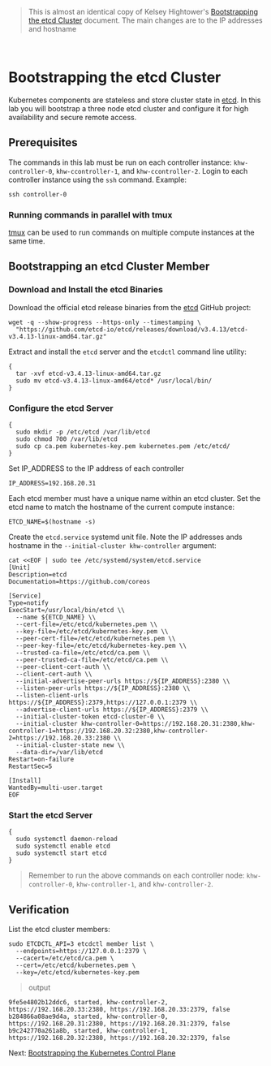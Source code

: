 > This is almost an identical copy of Kelsey Hightower's [Bootstrapping the etcd Cluster](https://github.com/kelseyhightower/kubernetes-the-hard-way/blob/master/docs/07-bootstrapping-etcd.md) document.  The main changes are to the IP addresses and hostname
<br />

# Bootstrapping the etcd Cluster

Kubernetes components are stateless and store cluster state in [etcd](https://github.com/etcd-io/etcd). In this lab you will bootstrap a three node etcd cluster and configure it for high availability and secure remote access.

## Prerequisites

The commands in this lab must be run on each controller instance: `khw-controller-0`, `khw-ccontroller-1`, and `khw-ccontroller-2`. Login to each controller instance using the `ssh` command. Example:

```
ssh controller-0
```

### Running commands in parallel with tmux

[tmux](https://github.com/tmux/tmux/wiki) can be used to run commands on multiple compute instances at the same time. 

## Bootstrapping an etcd Cluster Member

### Download and Install the etcd Binaries

Download the official etcd release binaries from the [etcd](https://github.com/etcd-io/etcd) GitHub project:

```
wget -q --show-progress --https-only --timestamping \
  "https://github.com/etcd-io/etcd/releases/download/v3.4.13/etcd-v3.4.13-linux-amd64.tar.gz"
```

Extract and install the `etcd` server and the `etcdctl` command line utility:

```
{
  tar -xvf etcd-v3.4.13-linux-amd64.tar.gz
  sudo mv etcd-v3.4.13-linux-amd64/etcd* /usr/local/bin/
}
```

### Configure the etcd Server

```
{
  sudo mkdir -p /etc/etcd /var/lib/etcd
  sudo chmod 700 /var/lib/etcd
  sudo cp ca.pem kubernetes-key.pem kubernetes.pem /etc/etcd/
}
```

Set IP_ADDRESS to the IP address of each controller

```
IP_ADDRESS=192.168.20.31
```

Each etcd member must have a unique name within an etcd cluster. Set the etcd name to match the hostname of the current compute instance:

```
ETCD_NAME=$(hostname -s)
```

Create the `etcd.service` systemd unit file.  Note the IP addresses ands hostname in the `--initial-cluster khw-controller` argument:

```
cat <<EOF | sudo tee /etc/systemd/system/etcd.service
[Unit]
Description=etcd
Documentation=https://github.com/coreos

[Service]
Type=notify
ExecStart=/usr/local/bin/etcd \\
  --name ${ETCD_NAME} \\
  --cert-file=/etc/etcd/kubernetes.pem \\
  --key-file=/etc/etcd/kubernetes-key.pem \\
  --peer-cert-file=/etc/etcd/kubernetes.pem \\
  --peer-key-file=/etc/etcd/kubernetes-key.pem \\
  --trusted-ca-file=/etc/etcd/ca.pem \\
  --peer-trusted-ca-file=/etc/etcd/ca.pem \\
  --peer-client-cert-auth \\
  --client-cert-auth \\
  --initial-advertise-peer-urls https://${IP_ADDRESS}:2380 \\
  --listen-peer-urls https://${IP_ADDRESS}:2380 \\
  --listen-client-urls https://${IP_ADDRESS}:2379,https://127.0.0.1:2379 \\
  --advertise-client-urls https://${IP_ADDRESS}:2379 \\
  --initial-cluster-token etcd-cluster-0 \\
  --initial-cluster khw-controller-0=https://192.168.20.31:2380,khw-controller-1=https://192.168.20.32:2380,khw-controller-2=https://192.168.20.33:2380 \\
  --initial-cluster-state new \\
  --data-dir=/var/lib/etcd
Restart=on-failure
RestartSec=5

[Install]
WantedBy=multi-user.target
EOF
```

### Start the etcd Server

```
{
  sudo systemctl daemon-reload
  sudo systemctl enable etcd
  sudo systemctl start etcd
}
```

> Remember to run the above commands on each controller node: `khw-controller-0`, `khw-controller-1`, and `khw-controller-2`.

## Verification

List the etcd cluster members:

```
sudo ETCDCTL_API=3 etcdctl member list \
  --endpoints=https://127.0.0.1:2379 \
  --cacert=/etc/etcd/ca.pem \
  --cert=/etc/etcd/kubernetes.pem \
  --key=/etc/etcd/kubernetes-key.pem
```

> output

```
9fe5e4802b12ddc6, started, khw-controller-2, https://192.168.20.33:2380, https://192.168.20.33:2379, false
b284866a08ae9d4a, started, khw-controller-0, https://192.168.20.31:2380, https://192.168.20.31:2379, false
b9c242770a261a8b, started, khw-controller-1, https://192.168.20.32:2380, https://192.168.20.32:2379, false
```

Next: [Bootstrapping the Kubernetes Control Plane](08-bootstrapping-kubernetes-controllers.md)